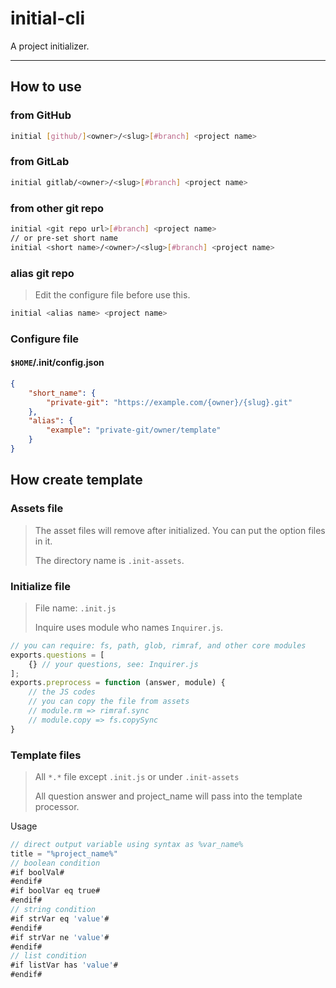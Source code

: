 # initial-cli

A project initializer.

---

## How to use

### from GitHub

```sh
initial [github/]<owner>/<slug>[#branch] <project name>
```

### from GitLab

```sh
initial gitlab/<owner>/<slug>[#branch] <project name>
```

### from other git repo

```sh
initial <git repo url>[#branch] <project name>
// or pre-set short name
initial <short name>/<owner>/<slug>[#branch] <project name>
```

### alias git repo

> Edit the configure file before use this.

```sh
initial <alias name> <project name>
```

### Configure file

#### `$HOME`/.init/config.json

```json
{
    "short_name": {
        "private-git": "https://example.com/{owner}/{slug}.git"
    },
    "alias": {
    	"example": "private-git/owner/template"
    }
}
```

## How create template

### Assets file

> The asset files will remove after initialized.
> You can put the option files in it.
> 
> The directory name is `.init-assets`.

### Initialize file

> File name: `.init.js`
> 
> Inquire uses module who names `Inquirer.js`.

```js
// you can require: fs, path, glob, rimraf, and other core modules
exports.questions = [
    {} // your questions, see: Inquirer.js
];
exports.preprocess = function (answer, module) {
    // the JS codes
    // you can copy the file from assets
    // module.rm => rimraf.sync
    // module.copy => fs.copySync
}
```

### Template files

> All `*.*` file except `.init.js` or under `.init-assets`
> 
> All question answer and project_name will pass into the template processor.

Usage

```js
// direct output variable using syntax as %var_name%
title = "%project_name%"
// boolean condition
#if boolVal#
#endif#
#if boolVar eq true#
#endif#
// string condition
#if strVar eq 'value'#
#endif#
#if strVar ne 'value'#
#endif#
// list condition
#if listVar has 'value'#
#endif#
```

